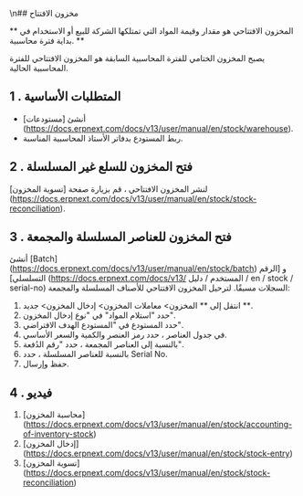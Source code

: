 \n## مخزون الافتتاح

** المخزون الافتتاحي هو مقدار وقيمة المواد التي تمتلكها الشركة للبيع أو الاستخدام في بداية فترة محاسبية. **

يصبح المخزون الختامي للفترة المحاسبية السابقة هو المخزون الافتتاحي للفترة المحاسبية الحالية.

## 1 \. المتطلبات الأساسية

* أنشئ [مستودعات] (https://docs.erpnext.com/docs/v13/user/manual/en/stock/warehouse).
* ربط المستودع بدفاتر الأستاذ المحاسبية المناسبة.

## 2 \. فتح المخزون للسلع غير المسلسلة

لنشر المخزون الافتتاحي ، قم بزيارة صفحة [تسوية المخزون] (https://docs.erpnext.com/docs/v13/user/manual/en/stock/stock-reconciliation).

## 3 \. فتح المخزون للعناصر المسلسلة والمجمعة

أنشئ [Batch] (https://docs.erpnext.com/docs/v13/user/manual/en/stock/batch) و [الرقم التسلسلي] (https://docs.erpnext.com/docs/v13/ المستخدم / دليل / en / stock / serial-no) السجلات مسبقًا. لترحيل المخزون الافتتاحي للأصناف المسلسلة والمجمعة:

1. انتقل إلى ** المخزون> معاملات المخزون> إدخال المخزون> جديد **.
2. حدد "استلام المواد" في "نوع إدخال المخزون".
3. حدد المستودع في "المستودع الهدف الافتراضي".
4. في جدول العناصر ، حدد رمز العنصر والكمية والسعر الأساسي.
5. بالنسبة إلى العناصر المجمعة ، حدد "رقم الدُفعة".
6. بالنسبة للعناصر المسلسلة ، حدد Serial No.
7. حفظ وإرسال.

## 4 \. فيديو

1. [محاسبة المخزون] (https://docs.erpnext.com/docs/v13/user/manual/en/stock/accounting-of-inventory-stock)
2. [إدخال المخزون] (https://docs.erpnext.com/docs/v13/user/manual/en/stock/stock-entry)
3. [تسوية المخزون] (https://docs.erpnext.com/docs/v13/user/manual/en/stock/stock-reconciliation)
